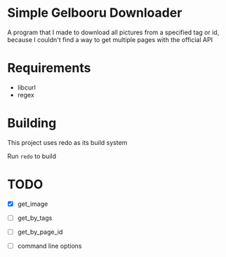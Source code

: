 # Simple Gelbooru Downloader

A program that I made to download all pictures from a specified tag or id, because I couldn't find a way to get multiple pages with the official API

# Requirements
- libcurl
- regex

# Building

This project uses redo as its build system

Run `redo` to build

# TODO
* [x] get_image
* [ ] get_by_tags
* [ ] get_by_page_id
* [ ] command line options

